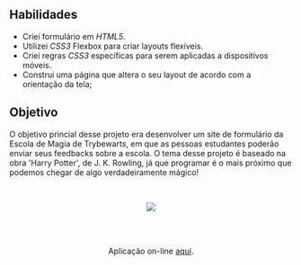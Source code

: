 ## Habilidades

- Criei formulário em _HTML5_.
- Utilizei _CSS3_ Flexbox para criar layouts flexíveis.
- Criei regras _CSS3_ específicas para serem aplicadas a dispositivos móveis.
- Construi uma página que altera o seu layout de acordo com a orientação da tela;

## Objetivo

O objetivo princial desse projeto era desenvolver um site de formulário da Escola de Magia de Trybewarts, em que as pessoas estudantes poderão enviar seus feedbacks sobre a escola. O tema desse projeto é baseado na obra 'Harry Potter', de J. K. Rowling, já que programar é o mais próximo que podemos chegar de algo verdadeiramente mágico!

<br>
<p align='center'>
  <img src='images/pagina-principal.png'>
</p>
<br>

<br>
<p align='center'>Aplicação on-line <a href='https://ilanaragao.github.io/projects/trybewarts/' target='_blank'>aqui</a>.
</p>
